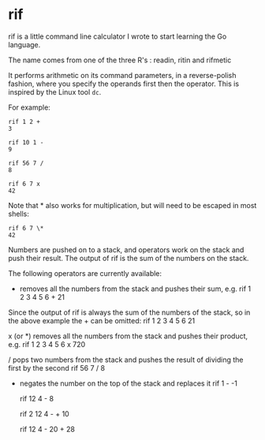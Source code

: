# rif
rif is a little command line calculator I wrote to start learning the Go language.

The name comes from one of the three R's : readin, ritin and rifmetic

It performs arithmetic on its command parameters, in a reverse-polish fashion, where you specify the operands first then the operator. This is inspired by the Linux tool `dc`.

For example:

    rif 1 2 +
    3

    rif 10 1 -
    9

    rif 56 7 /
    8

    rif 6 7 x
    42

Note that * also works for multiplication, but will need to be escaped in most shells:

    rif 6 7 \*
    42

Numbers are pushed on to a stack, and operators work on the stack and push their result. The output of rif is the sum of the numbers on the stack.


The following operators are currently available:

+ removes all the numbers from the stack and pushes their sum, e.g.
    rif 1 2 3 4 5 6 +
    21

Since the output of rif is always the sum of the numbers of the stack, so in the above example the + can be omitted:
    rif 1 2 3 4 5 6
    21


x (or *) removes all the numbers from the stack and pushes their product, e.g.
    rif 1 2 3 4 5 6 x
    720


/ pops two numbers from the stack and pushes the result of dividing the first by the second
    rif 56 7 /
    8

- negates the number on the top of the stack and replaces it
    rif 1 -
    -1

    rif 12 4 -
    8

    rif 2 12 4 - +
    10

    rif 12 4 - 20 +
    28




